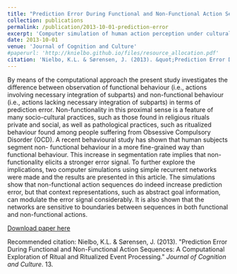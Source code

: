 ```yaml
---
title: "Prediction Error During Functional and Non-Functional Action Sequences: A Computational Exploration of Ritual and Ritualized Event Processing"
collection: publications
permalink: /publication/2013-10-01-prediction-error
excerpt: 'Computer simulation of human action perception under cultural influence'
date: 2013-10-01
venue: 'Journal of Cognition and Culture'
#paperurl: 'http://knielbo.github.io/files/resource_allocation.pdf'
citation: 'Nielbo, K.L. & Sørensen, J. (2013). &quot;Prediction Error During Functional and Non-Functional Action Sequences: A Computational Exploration of Ritual and Ritualized Event Processing.&quot; <i>Journal of Cognition and Culture</i>. 13.'
---
```

By means of the computational approach the present study investigates the difference between
observation of functional behaviour (i.e., actions involving necessary integration of subparts) and
non-functional behaviour (i.e., actions lacking necessary integration of subparts) in terms of
prediction error. Non-functionality in this proximal sense is a feature of many socio-cultural
practices, such as those found in religious rituals private and social, as well as pathological
practices, such as ritualized behaviour found among people suffering from Obsessive Compulsory
Disorder (OCD). A recent behavioural study has shown that human subjects segment non-
functional behaviour in a more fine-grained way than functional behaviour. This increase in
segmentation rate implies that non-functionality elicits a stronger error signal. To further explore
the implications, two computer simulations using simple recurrent networks were made and the
results are presented in this article. The simulations show that non-functional action sequences
do indeed increase prediction error, but that context representations, such as abstract goal
information, can modulate the error signal considerably. It is also shown that the networks are
sensitive to boundaries between sequences in both functional and non-functional actions.

[Download paper here](http://knielbo.github.io/files/prediction_error.pdf)

Recommended citation: Nielbo, K.L. & Sørensen, J. (2013). &quot;Prediction Error During Functional and Non-Functional Action Sequences: A Computational Exploration of Ritual and Ritualized Event Processing.&quot; <i>Journal of Cognition and Culture</i>. 13.
